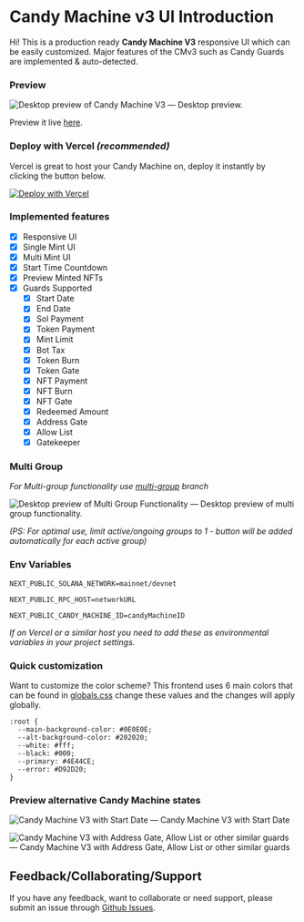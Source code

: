 # Candy Machine v3 UI Introduction
Hi! This is a production ready **Candy Machine V3** responsive UI which can be easily customized.
Major features of the CMv3 such as Candy Guards are implemented & auto-detected.

### Preview
![Desktop preview of Candy Machine V3](https://cdn.discordapp.com/attachments/1039648022516215919/1072170298398474250/cmv3.png)
— Desktop preview.

Preview it live [here](https://wearekite-cmv3-ui.vercel.app/).

### Deploy with Vercel *(recommended)*
Vercel is great to host your Candy Machine on, deploy it instantly by clicking the button below.

[![Deploy with Vercel](https://vercel.com/button)](https://vercel.com/new/clone?repository-url=https%3A%2F%2Fgithub.com%2Fwearekite%2Fcandy-machine-v3-ui&env=NEXT_PUBLIC_SOLANA_NETWORK,NEXT_PUBLIC_RPC_HOST,NEXT_PUBLIC_CANDY_MACHINE_ID&project-name=my-kite-cmv3&repository-name=my-kite-cmv3)

### Implemented features
- [x] Responsive UI
- [x] Single Mint UI
- [x] Multi Mint UI
- [x] Start Time Countdown
- [x] Preview Minted NFTs
- [x] Guards Supported
  - [x] Start Date
  - [x] End Date
  - [x] Sol Payment
  - [x] Token Payment
  - [x] Mint Limit
  - [x] Bot Tax
  - [x] Token Burn
  - [x] Token Gate
  - [x] NFT Payment
  - [x] NFT Burn
  - [x] NFT Gate
  - [x] Redeemed Amount
  - [x] Address Gate
  - [x] Allow List
  - [x] Gatekeeper

### Multi Group 
*For Multi-group functionality use [multi-group](https://github.com/wearekite/candy-machine-v3-ui/tree/multi-group) branch*

![Desktop preview of Multi Group Functionality](https://media.discordapp.net/attachments/869952469516570694/1081582904582357094/multi-mint-groups.png)
— Desktop preview of multi group functionality.

*(PS: For optimal use, limit active/ongoing groups to 1 - button will be added automatically for each active group)*

### Env Variables
```
NEXT_PUBLIC_SOLANA_NETWORK=mainnet/devnet
```
```
NEXT_PUBLIC_RPC_HOST=networkURL
```
```
NEXT_PUBLIC_CANDY_MACHINE_ID=candyMachineID
```
*If on Vercel or a similar host you need to add these as environmental variables in your project settings.*

### Quick customization
Want to customize the color scheme? This frontend uses 6 main colors that can be found in [globals.css](/styles/globals.css) change these values and the changes will apply globally.
```
:root {
  --main-background-color: #0E0E0E;
  --alt-background-color: #202020;
  --white: #fff;
  --black: #000;
  --primary: #4E44CE;
  --error: #D92D20;
}
```

### Preview alternative Candy Machine states
![Candy Machine V3 with Start Date](https://media.discordapp.net/attachments/1039648022516215919/1072171560288399440/startdatecmv3.png)
— Candy Machine V3 with Start Date

![Candy Machine V3 with Address Gate, Allow List or other similar guards](https://cdn.discordapp.com/attachments/1039648022516215919/1072171559520833656/privatecmv3.png)
— Candy Machine V3 with Address Gate, Allow List or other similar guards

## Feedback/Collaborating/Support
If you have any feedback, want to collaborate or need support, please submit an issue through [Github Issues](https://github.com/wearekite/candy-machine-v3-ui/issues).
